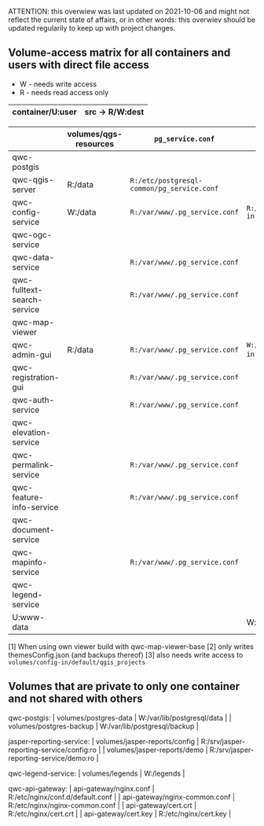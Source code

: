 ATTENTION: this overwiew was last updated on 2021-10-06 and might not
reflect the current state of affairs, or in other words: this
overwiev should be updated regularily to keep up with project changes.

Volume-access matrix for all containers and users with direct file access
-------------------------------------------------------------------------

* W - needs write access
* R - needs read access only

| container/U:user            | src -> R/W:dest                                                                                                                                                                                      |
|-----------------------------|------------------------------------------------------------------------------------------------------------------------------------------------------------------------------------------------------|

|                             | volumes/qgs-resources | `pg_service.conf`                          | volumes/config-in                  | config                          | volumes/qwc2 | volumes/qwc2/assets   | volumes/geodata   |
|-----------------------------|-----------------------|--------------------------------------------|------------------------------------|---------------------------------|--------------|-----------------------|-------------------|
| qwc-postgis                 |                       |                                            |                                    |                                 |              |                       |                   |
| qwc-qgis-server             | R:/data               | `R:/etc/postgresql-common/pg_service.conf` |                                    |                                 |              |                       | R:/geodata        |
| qwc-config-service          | W:/data               | `R:/var/www/.pg_service.conf`              | `R:/srv/qwc_service/config-in`     | `W:/srv/qwc_service/config-out` | W:/qwc2      |                       |                   |
| qwc-ogc-service             |                       |                                            |                                    | `R:/srv/qwc_service/config`     |              |                       |                   |
| qwc-data-service            |                       | `R:/var/www/.pg_service.conf`              |                                    | `R:/srv/qwc_service/config`     |              |                       |                   |
| qwc-fulltext-search-service |                       | `R:/var/www/.pg_service.conf`              |                                    | `R:/srv/qwc_service/config`     |              |                       |                   |
| qwc-map-viewer              |                       |                                            |                                    | `R:/srv/qwc_service/config`     | R:/qwc2 [1]  | R:/qwc2/assets        |                   |
| qwc-admin-gui               | R:/data               | `R:/var/www/.pg_service.conf`              | `W:/srv/qwc_service/config-in` [2] | `                         `     | W:/qwc2      |                       |                   |
| qwc-registration-gui        |                       | `R:/var/www/.pg_service.conf`              |                                    | `                         `     |              |                       |                   |
| qwc-auth-service            |                       | `R:/var/www/.pg_service.conf`              |                                    | `R:/srv/qwc_service/config`     |              |                       |                   |
| qwc-elevation-service       |                       |                                            |                                    | `R:/srv/qwc_service/config`     |              |                       |                   |
| qwc-permalink-service       |                       | `R:/var/www/.pg_service.conf`              |                                    | `R:/srv/qwc_service/config`     |              |                       |                   |
| qwc-feature-info-service    |                       | `R:/var/www/.pg_service.conf`              |                                    | `R:/srv/qwc_service/config`     |              |                       |                   |
| qwc-document-service        |                       |                                            |                                    | `R:/srv/qwc_service/config`     |              |                       |                   |
| qwc-mapinfo-service         |                       | `R:/var/www/.pg_service.conf`              |                                    | `R:/srv/qwc_service/config`     |              |                       |                   |
| qwc-legend-service          |                       |                                            |                                    | `R:/srv/qwc_service/config`     |              |                       |                   |
| U:www-data                  |                       |                                            | W:volumes/config-in [3]            |                                 |              | W:volumes/qwc2/assets | W:volumes/geodata |

[1] When using own viewer build with qwc-map-viewer-base
[2] only writes themesConfig.json (and backups thereof)
[3] also needs write access to `volumes/config-in/default/qgis_projects`

Volumes that are private to only one container and not shared with others
-------------------------------------------------------------------------

qwc-postgis:
| volumes/postgres-data         | W:/var/lib/postgresql/data                |
| volumes/postgres-backup       | W:/var/lib/postgresql/backup              |

jasper-reporting-service:
| volumes/jasper-reports/config | R:/srv/jasper-reporting-service/config:ro |
| volumes/jasper-reports/demo   | R:/srv/jasper-reporting-service/demo:ro   |

qwc-legend-service:
| volumes/legends               | W:/legends                                |

qwc-api-gateway:
| api-gateway/nginx.conf        | R:/etc/nginx/conf.d/default.conf          |
| api-gateway/nginx-common.conf | R:/etc/nginx/nginx-common.conf            |
| api-gateway/cert.crt          | R:/etc/nginx/cert.crt                     |
| api-gateway/cert.key          | R:/etc/nginx/cert.key                     |

